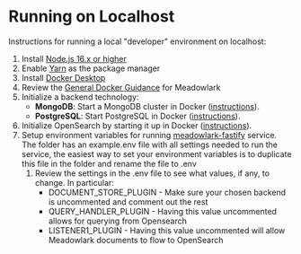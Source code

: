# Running on Localhost

Instructions for running a local "developer" environment on localhost:

1. Install [Node.js 16.x or higher](https://nodejs.org/en/download/releases/)
2. Enable [Yarn](https://yarnpkg.com/getting-started/install) as the package manager
3. Install [Docker Desktop](https://www.docker.com)
4. Review the [General Docker Guidance](../Meadowlark-js/docker/using-docker.md) for Meadowlark
5. Initialize a backend technology:
   * **MongoDB**: Start a MongoDB cluster in Docker
     ([instructions](../Meadowlark-js/backends/meadowlark-mongodb-backend/docker/readme.md)).
   * **PostgreSQL**: Start PostgreSQL in Docker ([instructions](../Meadowlark-js/backends/meadowlark-postgresql-backend/docker/readme.md)).
6. Initialize OpenSearch by starting it up in Docker
   ([instructions](../Meadowlark-js/backends/meadowlark-opensearch-backend/docker/readme.md)).
7. Setup environment variables for running [meadowlark-fastify](../Meadowlark-js/services/meadowlark-fastify/)
   service. The folder has an example.env file with all settings needed to run the service, the easiest way to set your environment variables is to duplicate this file in the folder and rename the file to .env
   1. Review the settings in the .env file to see what values, if any, to change. In particular:
      * DOCUMENT_STORE_PLUGIN - Make sure your chosen backend is uncommented and comment out the rest
      * QUERY_HANDLER_PLUGIN - Having this value uncommented allows for querying from Opensearch
      * LISTENER1_PLUGIN - Having this value uncommented will allow Meadowlark documents to flow to OpenSearch

